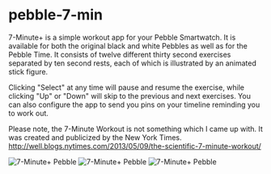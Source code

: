 # pebble-7-min
7-Minute+ is a simple workout app for your Pebble Smartwatch. It is available for both the original 
black and white Pebbles as well as for the Pebble Time. It consists of twelve different thirty 
second exercises separated by ten second rests, each of which is illustrated by an animated stick 
figure.

Clicking "Select" at any time will pause and resume the exercise, while clicking "Up" or "Down" 
will skip to the previous and next exercises. You can also configure the app to send you pins on 
your timeline reminding you to work out.

Please note, the 7-Minute Workout is not something which I came up with. It was created and 
publicized by the New York Times. 
http://well.blogs.nytimes.com/2013/05/09/the-scientific-7-minute-workout/

![7-Minute+ Pebble](https://raw.github.com/YclepticStudios/pebble-7-min/master/assets/screenshots/chalk-animated.gif)
![7-Minute+ Pebble](https://raw.github.com/YclepticStudios/pebble-7-min/master/assets/screenshots/basalt-animated.gif)
![7-Minute+ Pebble](https://raw.github.com/YclepticStudios/pebble-7-min/master/assets/screenshots/aplite-animated.gif)
